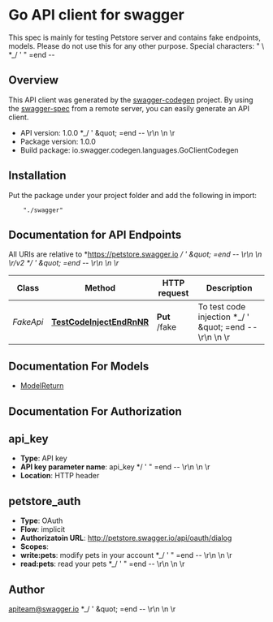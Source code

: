 # Go API client for swagger

This spec is mainly for testing Petstore server and contains fake endpoints, models. Please do not use this for any other purpose. Special characters: \" \\  *_/ ' \" =end --       

## Overview
This API client was generated by the [swagger-codegen](https://github.com/swagger-api/swagger-codegen) project.  By using the [swagger-spec](https://github.com/swagger-api/swagger-spec) from a remote server, you can easily generate an API client.

- API version: 1.0.0 *_/ &#39; \&quot; &#x3D;end -- \\r\\n \\n \\r
- Package version: 1.0.0
- Build package: io.swagger.codegen.languages.GoClientCodegen

## Installation
Put the package under your project folder and add the following in import:
```
    "./swagger"
```

## Documentation for API Endpoints

All URIs are relative to *https://petstore.swagger.io *_/ &#39; \&quot; &#x3D;end -- \\r\\n \\n \\r/v2 *_/ &#39; \&quot; &#x3D;end -- \\r\\n \\n \\r*

Class | Method | HTTP request | Description
------------ | ------------- | ------------- | -------------
*FakeApi* | [**TestCodeInjectEndRnNR**](docs/FakeApi.md#testcodeinjectendrnnr) | **Put** /fake | To test code injection *_/ &#39; \&quot; &#x3D;end -- \\r\\n \\n \\r


## Documentation For Models

 - [ModelReturn](docs/ModelReturn.md)


## Documentation For Authorization


## api_key

- **Type**: API key 
- **API key parameter name**: api_key  */ ' " =end -- \r\n \n \r
- **Location**: HTTP header

## petstore_auth

- **Type**: OAuth
- **Flow**: implicit
- **Authorizatoin URL**: http://petstore.swagger.io/api/oauth/dialog
- **Scopes**: 
 - **write:pets**: modify pets in your account  *_/ ' \" =end -- \\r\\n \\n \\r
 - **read:pets**: read your pets  *_/ ' \" =end -- \\r\\n \\n \\r


## Author

apiteam@swagger.io *_/ &#39; \&quot; &#x3D;end -- \\r\\n \\n \\r

